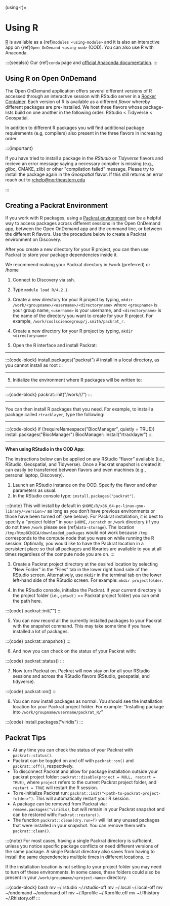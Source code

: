 (using-r)=
# Using R

[R](https://www.r-project.org/) is available as a {ref}`modules <using-module>` and it is also an interactive app on {ref}`Open OnDemand <using-ood>` (OOD). You can also use R with Anaconda.

:::{seealso}
Our {ref}`conda` page and [official Anaconda documentation](https://docs.anaconda.com/anaconda/packages/r-language-pkg-docs/).
:::
## Using R on Open OnDemand

The Open OnDemand application offers several different versions of R accessed through an interactive session with RStudio server in a [Rocker Container](https://rocker-project.org/images/versioned/rstudio). Each version of R is available as a different *flavor* whereby different packages are pre-installed. We host three flavors whose package-lists build on one another in the following order: RStudio < Tidyverse < Geospatial.

In addition to different R packages you will find additional package requirements (e.g, compilers) also present in the three flavors in increasing order.


:::{important}

If you have tried to install a package in the *RStudio* or *Tidyverse* flavors and recieve an error message saying a necessary compiler is missing (e.g., glibc, CMAKE, zlib) or other "compilation failed" message. Please try to install the package again in the *Geospatial* flavor. If this still returns an error reach out to rchelp@northeastern.edu

:::


## Creating a Packrat Environment

If you work with R packages, using a [Packrat environment](https://rstudio.github.io/packrat/) can be a helpful way to access packages across different sessions in the Open OnDemand app, between the Open OnDemand app and the command line, or between the different R flavors. Use the procedure below to create a Packrat environment on Discovery.

After you create a new directory for your R project, you can then use Packrat to store your package dependencies inside it.

We recommend making your Packrat directory in /work (preferred) or /home

1. Connect to Discovery via ssh.

1. Type `module load R/4.2.1`.

1. Create a new directory for your R project by typing, `mkdir /work/<groupname>/<username>/<directoryname>` where `<groupname>` is your group name, `<username>` is your username, and `<directoryname>` is the name of the directory you want to create for your R project. For example, `/work/coolsciencegroup/j.smith/packrat_r`.

1. Create a new directory for your R project by typing, `mkdir <directoryname>`

1. Open the R interface and install Packrat:

______________________________________________________________________

:::{code-block}
   install.packages("packrat") # install in a local directory, as you cannot install as root
:::

______________________________________________________________________

5. Initialize the environment where R packages will be written to:

______________________________________________________________________

:::{code-block}
   packrat::init("/work/<groupname>/<yourusername>/<directoryname>")
:::

______________________________________________________________________

You can then install R packages that you need. For example, to install a package called `rtracklayer`, type the following:

______________________________________________________________________

:::{code-block}
if (!requireNamespace("BiocManager", quietly = TRUE))
install.packages("BiocManager")
BiocManager::install("rtracklayer")
:::

______________________________________________________________________

**When using RStudio in the OOD App:**

The instructions below can be applied on any RStudio “flavor” available (i.e., RStudio, Geospatial, and Tidyverse). Once a Packrat snapshot is created it can easily be transferred between flavors and even machines (e.g., personal laptop, Discovery).

1. Launch an RStudio instance on the OOD. Specify the flavor and other parameters as usual.
1. In the RStudio console type: `install.packages("packrat")`.

:::{note}
This will install by default in `$HOME/R/x86_64-pc-linux-gnu-library/<version>/` as long as you don’t have previous environments or those have been turned off (see below). For Packrat installation, it is best to specify a “project folder” in your `$HOME`, `/scratch` or `/work` directory (if you do not have `/work` please see {ref}`data-storage`). The location `/tmp/Rtmp8CbQCA/downloaded_packages` would not work because `/tmp` corresponds to the compute node that you were on while running the R session. Optimally, you would like to have the Packrat location in a persistent place so that all packages and libraries are available to you at all times regardless of the compute node you are on.
:::

3. Create a Packrat project directory at the desired location by selecting “New Folder” in the “Files” tab in the lower right hand side of the RStudio screen. Alternatively, use `mkdir` in the terminal tab on the lower left-hand side of the RStudio screen. For example: `mkdir projectfolder`.

1. In the RStudio console, initialize the Packrat. If your current directory is the project folder (i.e., `getwd()` == Packrat project folder) you can omit the path here.

:::{code}
packrat::init("<path-to-project-folder>")
:::

5. You can now record all the currently installed packages to your Packrat with the snapshot command. This may take some time if you have installed a lot of packages.

:::{code}
packrat::snapshot()
:::

6. And now you can check on the status of your Packrat with:

:::{code}
packrat::status()
:::

7. Now turn Packrat on. Packrat will now stay on for all your RStudio sessions and across the RStudio flavors (RStudio, geospatial, and tidyverse).

:::{code}
packrat::on()
:::

8. You can now install packages as normal. You should see the installation location for your Packrat project folder. For example: "Installing package into `/work/groupname/username/packrat_R/`"


:::{code}
install.packages("viridis")
:::

## Packrat Tips

- At any time you can check the status of your Packrat with `packrat::status()`.
- Packrat can be toggled on and off with `packrat::on()` and `packrat::off()`, respectively.
- To disconnect Packrat and allow for package installation outside your packrat project folder: `packrat::disable(project = NULL, restart = TRUE)`, where `project` refers to the current Packrat project folder, and `restart = TRUE` will restart the R session.
- To re-initialize Packrat run: `packrat::init("<path-to-packrat-project-folder>")`. This will automatically restart your R session.
- A package can be removed from Packrat via: `remove.packages("viridis)`, but will remain in your Packrat snapshot and can be restored with: `Packrat::restore()`.
- The function `packrat::clean(dry.run=T)` will list any unused packages that were installed in your snapshot. You can remove them with: `packrat::clean()`.

:::{note}
For most cases, having a single Packrat directory is sufficient, unless you notice specific package conflicts or need different versions of the same package. A single Packrat directory also saves from having to install the same dependencies multiple times in different locations.
:::

If the installation location is not setting to your project folder you may need to turn off these environments. In some cases, these folders could also be present in your `/work/groupname/<project-name>` directory.

:::{code-block} bash
mv ~/.rstudio ~/.rstudio-off
mv ~/.local ~/.local-off
mv ~/ondemand ~/ondemand.off
mv ~/.Rprofile ~/.Rprofile.off
mv ~/.Rhistory ~/.Rhistory.off
:::
